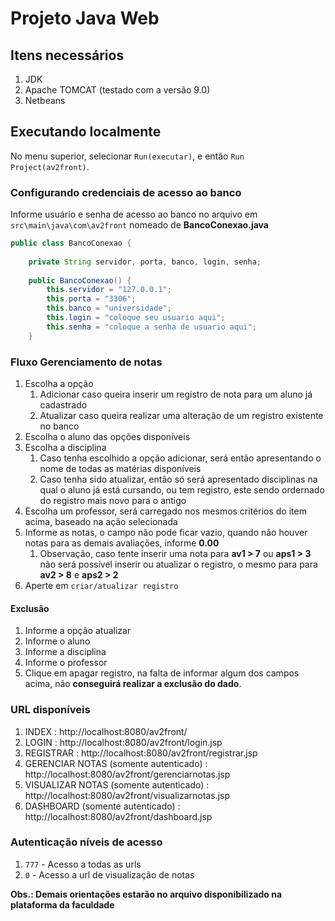 # Projeto Java Web

## Itens necessários
1. JDK
2. Apache TOMCAT (testado com a versão 9.0)
3. Netbeans


## Executando localmente
No menu superior, selecionar `Run(executar)`, e então `Run Project(av2front)`.

### Configurando credenciais de acesso ao banco
Informe usuário e senha de acesso ao banco no arquivo em `src\main\java\com\av2front` nomeado de **BancoConexao.java**
```java
public class BancoConexao {
    
    private String servidor, porta, banco, login, senha;
    
    public BancoConexao() {
        this.servidor = "127.0.0.1";
        this.porta = "3306";
        this.banco = "universidade";
        this.login = "coloque seu usuario aqui";
        this.senha = "coloque a senha de usuario aqui";
    }
```

### Fluxo Gerenciamento de notas
1. Escolha a opção
    1. Adicionar caso queira inserir um registro de nota para um aluno já cadastrado
    2. Atualizar caso queira realizar uma alteração de um registro existente no banco
2. Escolha o aluno das opções disponíveis
3. Escolha a disciplina
    1. Caso tenha escolhido a opção adicionar, será então apresentando o nome de todas as matérias disponíveis
    2. Caso tenha sido atualizar, então só será apresentado disciplinas na qual o aluno já está cursando, ou tem registro, este sendo ordernado do registro mais novo para o antigo
4. Escolha um professor, será carregado nos mesmos critérios do item acima, baseado na ação selecionada
5. Informe as notas, o campo não pode ficar vazio, quando não houver notas para as demais avaliações, informe **0.00**
    1. Observação, caso tente inserir uma nota para **av1 > 7** ou **aps1 > 3** não será possível inserir ou atualizar o registro, o mesmo para para **av2 > 8** e **aps2 > 2**
6. Aperte em `criar/atualizar registro`

#### Exclusão
1. Informe a opção atualizar
2. Informe o aluno
3. Informe a disciplina
4. Informe o professor
5. Clique em apagar registro, na falta de informar algum dos campos acima, não **conseguirá realizar a exclusão do dado**.

### URL disponíveis
1. INDEX : http://localhost:8080/av2front/
2. LOGIN : http://localhost:8080/av2front/login.jsp
3. REGISTRAR : http://localhost:8080/av2front/registrar.jsp
4. GERENCIAR NOTAS (somente autenticado) : http://localhost:8080/av2front/gerenciarnotas.jsp
5. VISUALIZAR NOTAS (somente autenticado) : http://localhost:8080/av2front/visualizarnotas.jsp
6. DASHBOARD (somente autenticado) : http://localhost:8080/av2front/dashboard.jsp

### Autenticação níveis de acesso
1. `777` - Acesso a todas as urls
2. `0` - Acesso a url de visualização de notas

**Obs.: Demais orientações estarão no arquivo disponibilizado na plataforma da faculdade**